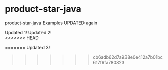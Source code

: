 # product-star-java
product-star-java Examples UPDATED again

Updated 1!
Updated 2!      
<<<<<<< HEAD

=======
Updated 3!
>>>>>>> cb6adb62d7a938e0e412a7b01bc617f6fa780823
